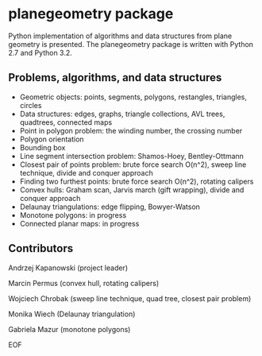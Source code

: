 # planegeometry package

Python implementation of algorithms and data structures
from plane geometry is presented.
The planegeometry package is written with Python 2.7 and Python 3.2.

## Problems, algorithms, and data structures

* Geometric objects: points, segments, polygons, restangles, triangles, circles
* Data structures: edges, graphs, triangle collections, AVL trees, 
quadtrees, connected maps
* Point in polygon problem: the winding number, the crossing number
* Polygon orientation
* Bounding box
* Line segment intersection problem: Shamos-Hoey, Bentley-Ottmann
* Closest pair of points problem: brute force search O(n^2), 
sweep line technique, divide and conquer approach
* Finding two furthest points: brute force search O(n^2), rotating calipers
* Convex hulls: Graham scan, Jarvis march (gift wrapping), 
divide and conquer approach
* Delaunay triangulations: edge flipping, Bowyer-Watson
* Monotone polygons: in progress
* Connected planar maps: in progress

## Contributors

Andrzej Kapanowski (project leader)

Marcin Permus (convex hull, rotating calipers)

Wojciech Chrobak (sweep line technique, quad tree, closest pair problem)

Monika Wiech (Delaunay triangulation)

Gabriela Mazur (monotone polygons)

EOF
